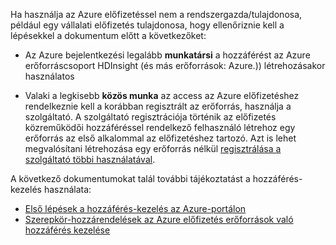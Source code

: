 Ha használja az Azure előfizetéssel nem a rendszergazda/tulajdonosa, például egy vállalati előfizetés tulajdonosa, hogy ellenőriznie kell a lépésekkel a dokumentum előtt a következőket:

* Az Azure bejelentkezési legalább __munkatársi__ a hozzáférést az Azure erőforráscsoport HDInsight (és más erőforrások: Azure.)) létrehozásakor használatos

* Valaki a legkisebb __közös munka__ az access az Azure előfizetéshez rendelkeznie kell a korábban regisztrált az erőforrás, használja a szolgáltató. A szolgáltató regisztrációja történik az előfizetés közreműködői hozzáféréssel rendelkező felhasználó létrehoz egy erőforrás az első alkalommal az előfizetéshez tartozó. Azt is lehet megvalósítani létrehozása egy erőforrás nélkül [regisztrálása a szolgáltató többi használatával](https://msdn.microsoft.com/library/azure/dn790548.aspx).

A következő dokumentumokat talál további tájékoztatást a hozzáférés-kezelés használata:

* [Első lépések a hozzáférés-kezelés az Azure-portálon](../articles/active-directory/role-based-access-control-what-is.md)
* [Szerepkör-hozzárendelések az Azure előfizetés erőforrások való hozzáférés kezelése](../articles/active-directory/role-based-access-control-configure.md)
